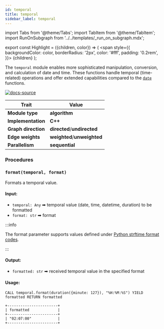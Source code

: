 ```yaml
---
id: temporal
title: temporal
sidebar_label: temporal
---
```


import Tabs from '@theme/Tabs';
import TabItem from '@theme/TabItem';
import RunOnSubgraph from '../../templates/_run_on_subgraph.mdx';

export const Highlight = ({children, color}) => (
<span
style={{
  backgroundColor: color,
  borderRadius: '2px',
  color: '#fff',
  padding: '0.2rem',
}}>
{children}
</span>
);

The `temporal` module enables more sophisticated manipulation, conversion, and calculation of date and time. These functions handle temporal (time-related) operations and offer extended capabilities compared to the [`date`](date) functions.

[![docs-source](https://img.shields.io/badge/source-temporal-FB6E00?logo=github&style=for-the-badge)](https://github.com/memgraph/mage/tree/main/python/date.py)

| Trait               | Value                                                 |
| ------------------- | ----------------------------------------------------- |
| **Module type**     | <Highlight color="#FB6E00">**algorithm**</Highlight>  |
| **Implementation**  | <Highlight color="#FB6E00">**C++**</Highlight>        |
| **Graph direction** | <Highlight color="#FB6E00">**directed**</Highlight>/<Highlight color="#FB6E00">**undirected**</Highlight> |
| **Edge weights**    | <Highlight color="#FB6E00">**weighted**</Highlight>/<Highlight color="#FB6E00">**unweighted**</Highlight> |
| **Parallelism**     | <Highlight color="#FB6E00">**sequential**</Highlight> |

### Procedures

### `format(temporal, format)`

Formats a temporal value.

#### Input:

- `temporal: Any` ➡ temporal value (date, time, datetime, duration) to be formatted
- `format: str` ➡ format

:::info

The format parameter supports values defined under [Python strftime format codes](https://docs.python.org/3/library/datetime.html#strftime-and-strptime-format-codes).

:::

#### Output:

- `formatted: str` ➡ received temporal value in the specified format

#### Usage:

```cypher
CALL temporal.format(duration({minute: 127}), "%H:%M:%S") YIELD formatted RETURN formatted
```

```plaintext
+-----------------------+
| formatted             |
+-----------------------+
| "02:07:00"            |
+-----------------------+
```

